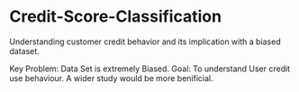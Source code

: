 # Credit-Score-Classification
Understanding customer credit behavior and its implication with a biased dataset.

Key Problem: Data Set is extremely Biased.
Goal: To understand User credit use behaviour. A wider study would be more benificial.

